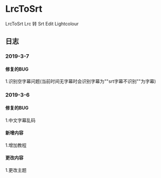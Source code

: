 # LrcToSrt
LrcToSrt Lrc 转 Srt
Edit Lightcolour


## 日志

### 2019-3-7

#### 修复的BUG
1.识别空字幕问题(当前时间无字幕时会识别字幕为""srt字幕不识别""为字幕)


### 2019-3-6

#### 修复的BUG
1.中文字幕乱码

#### 新增内容
1.增加教程

#### 更改内容
1.更改主题
